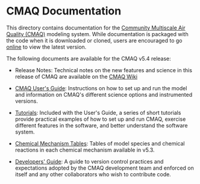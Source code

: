 CMAQ Documentation
==================

This directory contains documentation for the [Community Multiscale Air Quality (CMAQ)](http://www.epa.gov/cmaq) modeling system.
While documentation is packaged with the code when it is downloaded or cloned, users are encouraged to go [online](https://github.com/USEPA/CMAQ/tree/main/DOCS) to view the latest version.

The following documents are available for the CMAQ v5.4 release:

- Release Notes: Technical notes on the new features and science in this release of CMAQ are available on the [CMAQ Wiki](https://github.com/USEPA/CMAQ/wiki/CMAQ-Release-Notes)

- [CMAQ User's Guide](Users_Guide/README.md): Instructions on how to set up and run the model and information on CMAQ's different science options and instrumented versions.

- [Tutorials](Users_Guide/Tutorials/README.md): Included with the User's Guide, a series of short tutorials provide practical examples of how to set up and run CMAQ, exercise different features in the software, and better understand the software system.

- [Chemical Mechanism Tables](../CCTM/src/MECHS/README.md): Tables of model species and chemical reactions in each chemical mechanism available in v5.3.

- [Developers' Guide](Developers_Guide/CMAQ_Dev_Guide.md): A guide to version control practices and expectations adopted by the CMAQ development team and enforced on itself and any other collaborators who wish to contribute code.


